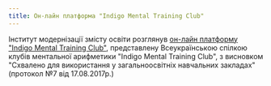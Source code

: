 ```yaml
---
title: Он-лайн платформа "Indigo Mental Training Club"
---
```


Інститут модернізації змісту освіти розглянув [он-лайн платформу "Indigo Mental Training Club"](https://indigomental.com.ua/ru/), представлену Всеукраїнською спілкою клубів ментальної арифметики "Indigo Mental Training Club", з висновком "Схвалено для використання у загальноосвітніх навчальних закладах" (протокол №7 від 17.08.2017р.)
